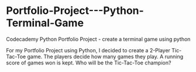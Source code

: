 # Portfolio-Project---Python-Terminal-Game
Codecademy Python Portfolio Project - create a terminal game using python

For my Portfolio Project using Python, I decided to create a 2-Player Tic-Tac-Toe game.
The players decide how many games they play. A running score of games won is kept.
Who will be the Tic-Tac-Toe champion?
